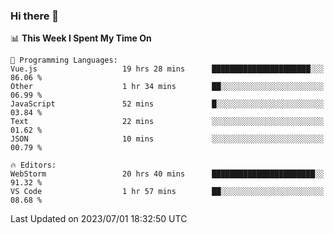 ### Hi there 👋

<!--
**asdf12303116/asdf12303116** is a ✨ _special_ ✨ repository because its `README.md` (this file) appears on your GitHub profile.

Here are some ideas to get you started:

- 🔭 I’m currently working on ...
- 🌱 I’m currently learning ...
- 👯 I’m looking to collaborate on ...
- 🤔 I’m looking for help with ...
- 💬 Ask me about ...
- 📫 How to reach me: ...
- 😄 Pronouns: ...
- ⚡ Fun fact: ...
-->

<!--START_SECTION:waka-->
📊 **This Week I Spent My Time On** 

```text
💬 Programming Languages: 
Vue.js                   19 hrs 28 mins      ██████████████████████░░░   86.06 % 
Other                    1 hr 34 mins        ██░░░░░░░░░░░░░░░░░░░░░░░   06.99 % 
JavaScript               52 mins             █░░░░░░░░░░░░░░░░░░░░░░░░   03.84 % 
Text                     22 mins             ░░░░░░░░░░░░░░░░░░░░░░░░░   01.62 % 
JSON                     10 mins             ░░░░░░░░░░░░░░░░░░░░░░░░░   00.79 % 

🔥 Editors: 
WebStorm                 20 hrs 40 mins      ███████████████████████░░   91.32 % 
VS Code                  1 hr 57 mins        ██░░░░░░░░░░░░░░░░░░░░░░░   08.68 % 
```


 Last Updated on 2023/07/01 18:32:50 UTC
<!--END_SECTION:waka-->
